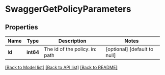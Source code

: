 # SwaggerGetPolicyParameters

## Properties
Name | Type | Description | Notes
------------ | ------------- | ------------- | -------------
**Id** | **int64** | The id of the policy. in: path | [optional] [default to null]

[[Back to Model list]](../README.md#documentation-for-models) [[Back to API list]](../README.md#documentation-for-api-endpoints) [[Back to README]](../README.md)


